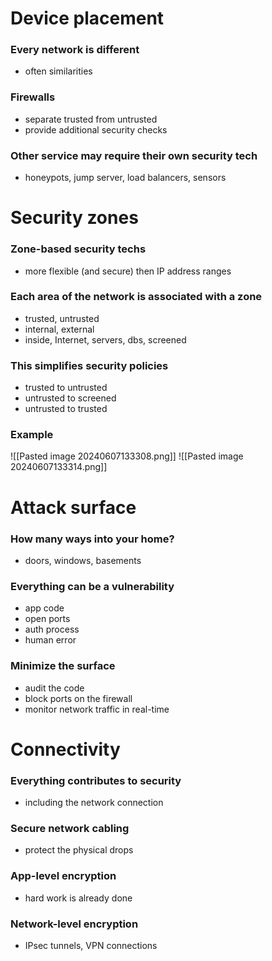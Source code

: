 # Device placement
### Every network is different
- often similarities
### Firewalls
- separate trusted from untrusted
- provide additional security checks
### Other service may require their own security tech
- honeypots, jump server, load balancers, sensors
# Security zones
### Zone-based security techs
- more flexible (and secure) then IP address ranges
### Each area of the network is associated with a zone
- trusted, untrusted
- internal, external
- inside, Internet, servers, dbs, screened
### This simplifies security policies
- trusted to untrusted
- untrusted to screened
- untrusted to trusted
### Example
![[Pasted image 20240607133308.png]]
![[Pasted image 20240607133314.png]]
# Attack surface
### How many ways into your home?
- doors, windows, basements
### Everything can be a vulnerability
- app code
- open ports
- auth process
- human error
### Minimize the surface
- audit the code
- block ports on the firewall
- monitor network traffic in real-time
# Connectivity
### Everything contributes to security
- including the network connection
### Secure network cabling
- protect the physical drops
### App-level encryption
- hard work is already done
### Network-level encryption
- IPsec tunnels, VPN connections